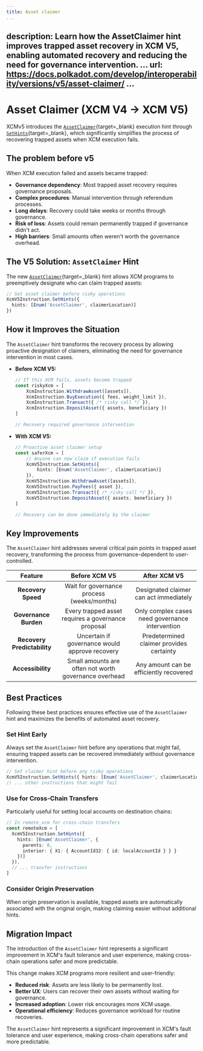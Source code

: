 ```yaml
---
title: Asset claimer
...
```

description: Learn how the AssetClaimer hint improves trapped asset recovery in XCM V5, enabling
  automated recovery and reducing the need for governance intervention.
...
url: https://docs.polkadot.com/develop/interoperability/versions/v5/asset-claimer/
...
---

# Asset Claimer (XCM V4 → XCM V5)

XCMv5 introduces the [`AssetClaimer`](https://paritytech.github.io/polkadot-sdk/master/staging_xcm/v5/enum.Hint.html#variant.AssetClaimer){target=\_blank} execution hint through [`SetHints`](https://paritytech.github.io/polkadot-sdk/master/staging_xcm/v5/enum.Instruction.html#variant.SetHints){target=\_blank}, which significantly simplifies the process of recovering trapped assets when XCM execution fails.

## The problem before v5

When XCM execution failed and assets became trapped:

- **Governance dependency**: Most trapped asset recovery requires governance proposals.
- **Complex procedures**: Manual intervention through referendum processes.
- **Long delays**: Recovery could take weeks or months through governance.
- **Risk of loss**: Assets could remain permanently trapped if governance didn't act.
- **High barriers**: Small amounts often weren't worth the governance overhead.

## The V5 Solution: `AssetClaimer` Hint

The new [`AssetClaimer`](https://paritytech.github.io/polkadot-sdk/master/staging_xcm/v5/enum.Hint.html#variant.AssetClaimer){target=\_blank} hint allows XCM programs to preemptively designate who can claim trapped assets:

```typescript
// Set asset claimer before risky operations
XcmV5Instruction.SetHints({ 
  hints: [Enum('AssetClaimer', claimerLocation)] 
})
```

## How it Improves the Situation

The `AssetClaimer` hint transforms the recovery process by allowing proactive designation of claimers, eliminating the need for governance intervention in most cases.

- **Before XCM V5:**

    ```typescript
    // If this XCM fails, assets become trapped
    const riskyXcm = [
        XcmInstruction.WithdrawAsset([assets]),
        XcmInstruction.BuyExecution({ fees, weight_limit }),
        XcmInstruction.Transact({ /* risky call */ }),
        XcmInstruction.DepositAsset({ assets, beneficiary })
    ]

    // Recovery required governance intervention
    ```

- **With XCM V5:**

    ```typescript
    // Proactive asset claimer setup
    const saferXcm = [
        // Anyone can now claim if execution fails
        XcmV5Instruction.SetHints({ 
            hints: [Enum('AssetClaimer', claimerLocation)] 
        }),
        XcmV5Instruction.WithdrawAsset([assets]),
        XcmV5Instruction.PayFees({ asset }),
        XcmV5Instruction.Transact({ /* risky call */ }),
        XcmV5Instruction.DepositAsset({ assets, beneficiary })
    ]

    // Recovery can be done immediately by the claimer
    ```

## Key Improvements

The `AssetClaimer` hint addresses several critical pain points in trapped asset recovery, transforming the process from governance-dependent to user-controlled.

| Feature | Before XCM V5 | After XCM V5 |
| :-----: | :-----------: | :----------: |
| **Recovery Speed** | Wait for governance process (weeks/months) | Designated claimer can act immediately |
| **Governance Burden** | Every trapped asset requires a governance proposal | Only complex cases need governance intervention |
| **Recovery Predictability** | Uncertain if governance would approve recovery | Predetermined claimer provides certainty |
| **Accessibility** | Small amounts are often not worth governance overhead | Any amount can be efficiently recovered |

## Best Practices

Following these best practices ensures effective use of the `AssetClaimer` hint and maximizes the benefits of automated asset recovery.

### Set Hint Early

Always set the `AssetClaimer` hint before any operations that might fail, ensuring trapped assets can be recovered immediately without governance intervention.

```typescript
// Set claimer hint before any risky operations
XcmV5Instruction.SetHints({ hints: [Enum('AssetClaimer', claimerLocation)] }),
// ... other instructions that might fail
```

### Use for Cross-Chain Transfers

Particularly useful for setting local accounts on destination chains:

```typescript
// In remote_xcm for cross-chain transfers
const remoteXcm = [
  XcmV5Instruction.SetHints({ 
    hints: [Enum('AssetClaimer', {
      parents: 0,
      interior: { X1: { AccountId32: { id: localAccountId } } }
    })] 
  }),
  // ... transfer instructions
]
```

### Consider Origin Preservation

When origin preservation is available, trapped assets are automatically associated with the original origin, making claiming easier without additional hints.

## Migration Impact

The introduction of the `AssetClaimer` hint represents a significant improvement in XCM's fault tolerance and user experience, making cross-chain operations safer and more predictable.

This change makes XCM programs more resilient and user-friendly:

- **Reduced risk**: Assets are less likely to be permanently lost.
- **Better UX**: Users can recover their own assets without waiting for governance.
- **Increased adoption**: Lower risk encourages more XCM usage.
- **Operational efficiency**: Reduces governance workload for routine recoveries.

The `AssetClaimer` hint represents a significant improvement in XCM's fault tolerance and user experience, making cross-chain operations safer and more predictable.
